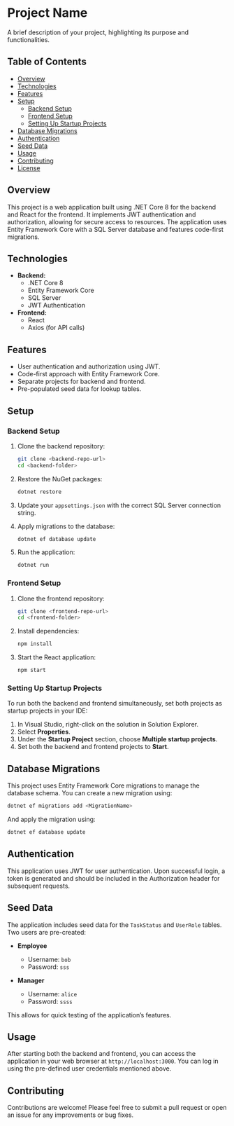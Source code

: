 # Project Name

A brief description of your project, highlighting its purpose and functionalities.

## Table of Contents

- [Overview](#overview)
- [Technologies](#technologies)
- [Features](#features)
- [Setup](#setup)
  - [Backend Setup](#backend-setup)
  - [Frontend Setup](#frontend-setup)
  - [Setting Up Startup Projects](#setting-up-startup-projects)
- [Database Migrations](#database-migrations)
- [Authentication](#authentication)
- [Seed Data](#seed-data)
- [Usage](#usage)
- [Contributing](#contributing)
- [License](#license)

## Overview

This project is a web application built using .NET Core 8 for the backend and React for the frontend. It implements JWT authentication and authorization, allowing for secure access to resources. The application uses Entity Framework Core with a SQL Server database and features code-first migrations.

## Technologies

- **Backend:**
  - .NET Core 8
  - Entity Framework Core
  - SQL Server
  - JWT Authentication
- **Frontend:**
  - React
  - Axios (for API calls)

## Features

- User authentication and authorization using JWT.
- Code-first approach with Entity Framework Core.
- Separate projects for backend and frontend.
- Pre-populated seed data for lookup tables.

## Setup

### Backend Setup

1. Clone the backend repository:
   ```bash
   git clone <backend-repo-url>
   cd <backend-folder>
   ```

2. Restore the NuGet packages:
   ```bash
   dotnet restore
   ```

3. Update your `appsettings.json` with the correct SQL Server connection string.

4. Apply migrations to the database:
   ```bash
   dotnet ef database update
   ```

5. Run the application:
   ```bash
   dotnet run
   ```

### Frontend Setup

1. Clone the frontend repository:
   ```bash
   git clone <frontend-repo-url>
   cd <frontend-folder>
   ```

2. Install dependencies:
   ```bash
   npm install
   ```

3. Start the React application:
   ```bash
   npm start
   ```

### Setting Up Startup Projects

To run both the backend and frontend simultaneously, set both projects as startup projects in your IDE:

1. In Visual Studio, right-click on the solution in Solution Explorer.
2. Select **Properties**.
3. Under the **Startup Project** section, choose **Multiple startup projects**.
4. Set both the backend and frontend projects to **Start**.

## Database Migrations

This project uses Entity Framework Core migrations to manage the database schema. You can create a new migration using:
```bash
dotnet ef migrations add <MigrationName>
```
And apply the migration using:
```bash
dotnet ef database update
```

## Authentication

This application uses JWT for user authentication. Upon successful login, a token is generated and should be included in the Authorization header for subsequent requests.

## Seed Data

The application includes seed data for the `TaskStatus` and `UserRole` tables. Two users are pre-created:

- **Employee**
  - Username: `bob`
  - Password: `sss`

- **Manager**
  - Username: `alice`
  - Password: `ssss`

This allows for quick testing of the application’s features.

## Usage

After starting both the backend and frontend, you can access the application in your web browser at `http://localhost:3000`. You can log in using the pre-defined user credentials mentioned above.

## Contributing

Contributions are welcome! Please feel free to submit a pull request or open an issue for any improvements or bug fixes.
